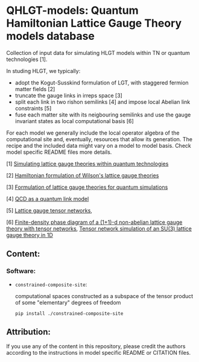 # QHLGT-models: Quantum Hamiltonian Lattice Gauge Theory models database

Collection of input data for simulating HLGT models within TN or quantum technologies [1].

In studing HLGT, we typically:
- adopt the Kogut-Susskind formulation of LGT, with staggered fermion matter fields [2]
- truncate the gauge links in irreps space [3]
- split each link in two rishon semilinks [4] and impose local Abelian link constraints [5]
- fuse each matter site with its neigbouring semilinks and use the gauge invariant states as local computational basis [6]

For each model we generally include the local operator algebra of the computational site and, eventually, resources that allow its generation.
The recipe and the included data might vary on a model to model basis. 
Check model specific README files more details.

[1] 
[Simulating lattice gauge theories within quantum technologies](https://doi.org/10.1140/epjd/e2020-100571-8)

[2] 
[Hamiltonian formulation of Wilson's lattice gauge theories](https://doi.org/10.1103/PhysRevD.11.395)

[3] 
[Formulation of lattice gauge theories for quantum simulations](https://doi.org/10.1103/PhysRevD.91.054506)

[4] 
[QCD as a quantum link model](https://doi.org/10.1103/PhysRevD.60.094502)

[5] 
[Lattice gauge tensor networks](https://doi.org/10.1088/1367-2630/16/10/103015), 

[6]
[Finite-density phase diagram of a (1+1)-d non-abelian lattice gauge theory with tensor networks](https://doi.org/10.22331/q-2017-04-25-9), 
[Tensor network simulation of an SU(3) lattice gauge theory in 1D](https://doi.org/10.1103/PhysRevD.100.074512)


## Content:

### Software:
- `constrained-composite-site`: 

    computational spaces constructed as a subspace of the tensor product of some "elementary" degrees of freedom
    
    ```
    pip install ./constrained-composite-site
    ```


## Attribution:
If you use any of the content in this repository, please credit the authors according to the instructions in model specific README or CITATION files.
